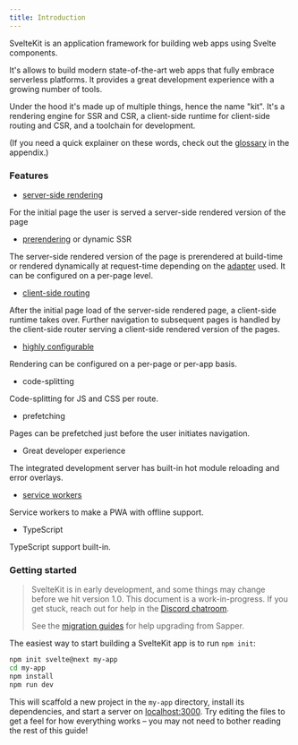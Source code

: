 ```yaml
---
title: Introduction
---
```


SvelteKit is an application framework for building web apps using Svelte components.

It's allows to build modern state-of-the-art web apps that fully embrace serverless platforms. It provides a great development experience with a growing number of tools.

Under the hood it's made up of multiple things, hence the name "kit". It's a rendering engine for SSR and CSR, a client-side runtime for client-side routing and CSR, and a toolchain for development.

(If you need a quick explainer on these words, check out the [glossary](#appendix) in the appendix.)

### Features

- [server-side rendering](#appendix-ssr)

For the initial page the user is served a server-side rendered version of the page

- [prerendering](#appendix-prerendering) or dynamic SSR

The server-side rendered version of the page is prerendered at build-time or rendered dynamically at request-time depending on the [adapter](#adapters) used. It can be configured on a per-page level.

- [client-side routing](#appendix-routing)

After the initial page load of the server-side rendered page, a client-side runtime takes over. Further navigation to subsequent pages is handled by the client-side router serving a client-side rendered version of the pages.

- [highly configurable](#rendering)

Rendering can be configured on a per-page or per-app basis.

- code-splitting

Code-splitting for JS and CSS per route.

- prefetching

Pages can be prefetched just before the user initiates navigation.

- Great developer experience

The integrated development server has built-in hot module reloading and error overlays.

- [service workers](#service-workers)

Service workers to make a PWA with offline support.

- TypeScript

TypeScript support built-in.

### Getting started

> SvelteKit is in early development, and some things may change before we hit version 1.0. This document is a work-in-progress. If you get stuck, reach out for help in the [Discord chatroom](https://svelte.dev/chat).
>
> See the [migration guides](/migrating) for help upgrading from Sapper.

The easiest way to start building a SvelteKit app is to run `npm init`:

```bash
npm init svelte@next my-app
cd my-app
npm install
npm run dev
```

This will scaffold a new project in the `my-app` directory, install its dependencies, and start a server on [localhost:3000](http://localhost:3000). Try editing the files to get a feel for how everything works – you may not need to bother reading the rest of this guide!
